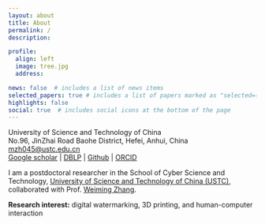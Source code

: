 ```yaml
---
layout: about
title: About
permalink: /
description: 

profile:
  align: left
  image: tree.jpg
  address: 

news: false  # includes a list of news items
selected_papers: true # includes a list of papers marked as "selected={true}"
highlights: false
social: true  # includes social icons at the bottom of the page
---
```


University of Science and Technology of China<br>
No.96, JinZhai Road Baohe District, Hefei, Anhui, China<br>
mzh045@ustc.edu.cn<br>
[Google scholar](https://scholar.google.com/citations?user=Eom6m6UAAAAJ) | [DBLP](https://dblp.org/pid/240/2623.html) | [Github](https://github.com/mzh045) | [ORCID](https://orcid.org/0000-0002-8153-341X)

I am a postdoctoral researcher in the School of Cyber Science and Technology, [University of Science and Technology of China (USTC)](https://www.ustc.edu.cn/), collaborated with Prof. [Weiming Zhang](http://staff.ustc.edu.cn/~zhangwm/).

**Research interest:** digital watermarking, 3D printing, and human-computer interaction
